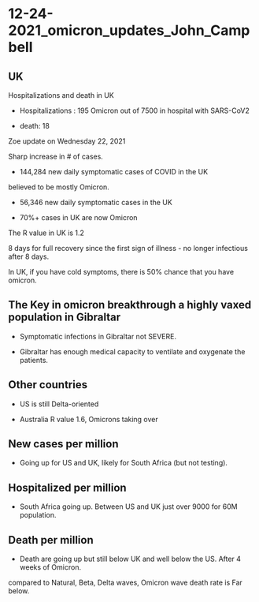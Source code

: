 # 12-24-2021_omicron_updates_John_Campbell
## UK
Hospitalizations and death in UK


- Hospitalizations : 195 Omicron out of 7500 in hospital with SARS-CoV2

- death: 18

Zoe update on Wednesday 22, 2021

Sharp increase in # of cases.

- 144,284 new daily symptomatic cases of COVID in the UK

believed to be mostly Omicron.

- 56,346 new daily symptomatic cases in the UK

- 70%+ cases in UK are now Omicron

The R value in UK is 1.2

8 days for full recovery since the first sign of illness - no longer infectious after 8 days.

In UK, if you have cold symptoms, there is 50% chance that you have omicron.

## The Key in omicron breakthrough a highly vaxed population in Gibraltar

- Symptomatic infections in Gibraltar not SEVERE.

- Gibraltar has enough medical capacity to ventilate and oxygenate the patients.

## Other countries

- US is still Delta-oriented

- Australia R value 1.6, Omicrons taking over

## New cases per million

- Going up for US and UK, likely for South Africa (but not testing).

## Hospitalized per million

- South Africa going up. Between US and UK just over 9000 for 60M population.

## Death per million

- Death are going up but still below UK and well below the US. After 4 weeks of Omicron.

compared to Natural, Beta, Delta waves, Omicron wave death rate is Far below.